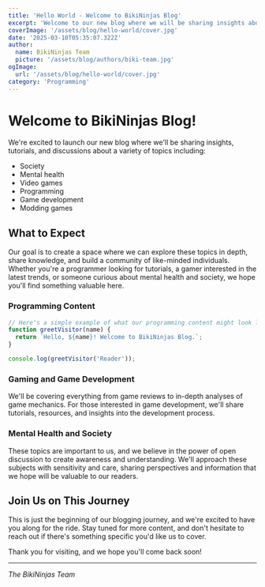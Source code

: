 ```yaml
---
title: 'Hello World - Welcome to BikiNinjas Blog'
excerpt: 'Welcome to our new blog where we will be sharing insights about society, mental health, video games, programming, game development, and modding games.'
coverImage: '/assets/blog/hello-world/cover.jpg'
date: '2025-03-10T05:35:07.322Z'
author:
  name: BikiNinjas Team
  picture: '/assets/blog/authors/biki-team.jpg'
ogImage:
  url: '/assets/blog/hello-world/cover.jpg'
category: 'Programming'
---
```


# Welcome to BikiNinjas Blog!

We're excited to launch our new blog where we'll be sharing insights, tutorials, and discussions about a variety of topics including:

- Society
- Mental health
- Video games
- Programming
- Game development
- Modding games

## What to Expect

Our goal is to create a space where we can explore these topics in depth, share knowledge, and build a community of like-minded individuals. Whether you're a programmer looking for tutorials, a gamer interested in the latest trends, or someone curious about mental health and society, we hope you'll find something valuable here.

### Programming Content

```javascript
// Here's a simple example of what our programming content might look like
function greetVisitor(name) {
  return `Hello, ${name}! Welcome to BikiNinjas Blog.`;
}

console.log(greetVisitor('Reader'));
```

### Gaming and Game Development

We'll be covering everything from game reviews to in-depth analyses of game mechanics. For those interested in game development, we'll share tutorials, resources, and insights into the development process.

### Mental Health and Society

These topics are important to us, and we believe in the power of open discussion to create awareness and understanding. We'll approach these subjects with sensitivity and care, sharing perspectives and information that we hope will be valuable to our readers.

## Join Us on This Journey

This is just the beginning of our blogging journey, and we're excited to have you along for the ride. Stay tuned for more content, and don't hesitate to reach out if there's something specific you'd like us to cover.

Thank you for visiting, and we hope you'll come back soon!

---

*The BikiNinjas Team*
